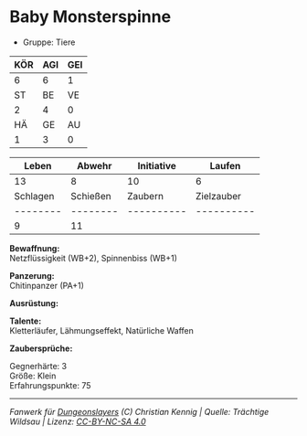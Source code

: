 # Baby Monsterspinne  
- Gruppe: Tiere  

| KÖR | AGI | GEI |  
| --- | --- | --- |  
| 6   | 6   | 1   |
| ST  | BE  | VE  |  
| 2   | 4   | 0   |
| HÄ  | GE  | AU  |  
| 1   | 3   | 0   |


| Leben    | Abwehr   | Initiative | Laufen     |
| -------- | -------- | ---------- | ---------- |
| 13       | 8        | 10         | 6          |
| Schlagen | Schießen | Zaubern    | Zielzauber |
| -------- | -------- | ---------- | ---------- |
| 9        | 11       |            |            |

**Bewaffnung:**  
Netzflüssigkeit (WB+2), Spinnenbiss (WB+1)

**Panzerung:**  
Chitinpanzer (PA+1)

**Ausrüstung:**  


**Talente:**  
Kletterläufer, Lähmungseffekt, Natürliche Waffen

**Zaubersprüche:**  


Gegnerhärte: 3  
Größe: Klein  
Erfahrungspunkte: 75  



___
*Fanwerk für [Dungeonslayers](https://www.dungeonslayers.net/) (C) Christian Kennig | Quelle: Trächtige Wildsau | Lizenz: [CC-BY-NC-SA 4.0](https://creativecommons.org/licenses/by-nc-sa/4.0/deed.de)*